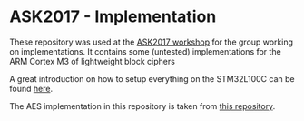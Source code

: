 # ASK2017 - Implementation

These repository was used at the [ASK2017 workshop](http://ask2017.nudt.edu.cn/) for the group working on implementations. It contains some
(untested) implementations for the ARM Cortex M3 of lightweight block ciphers 

A great introduction on how to setup everything on the STM32L100C can be found [here](https://github.com/joostrijneveld/STM32-getting-started).

The AES implementation in this repository is taken from [this repository](https://github.com/Ko-/aes-armcortexm).
